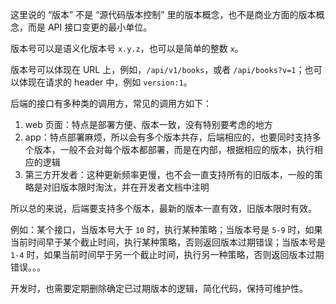 这里说的 “版本” 不是 “源代码版本控制” 里的版本概念，也不是商业方面的版本概念，而是 API 接口变更的最小单位。

版本号可以是语义化版本号 `x.y.z`，也可以是简单的整数 `x`。

版本号可以体现在 URL 上，例如，`/api/v1/books`，或者 `/api/books?v=1`；也可以体现在请求的 header 中，例如 `version:1`。

后端的接口有多种类的调用方，常见的调用方如下：

1. web 页面：特点是部署方便、版本一致，没有特别要考虑的地方
2. app：特点部署麻烦，所以会有多个版本共存，后端相应的，也要同时支持多个版本，一般不会对每个版本都部署，而是在内部，根据相应的版本，执行相应的逻辑
3. 第三方开发者：这种更新频率更慢，也不会一直支持所有的旧版本，一般的策略是对旧版本限时淘汰，并在开发者文档中注明

所以总的来说，后端要支持多个版本，最新的版本一直有效，旧版本限时有效。

例如：某个接口，当版本号大于 `10` 时，执行某种策略；当版本号是 `5-9` 时，如果当前时间早于某个截止时间，执行某种策略，否则返回版本过期错误；当版本号是 `1-4` 时，如果当前时间早于另一个截止时间，执行另一种策略，否则返回版本过期错误。。。

开发时，也需要定期删除确定已过期版本的逻辑，简化代码，保持可维护性。